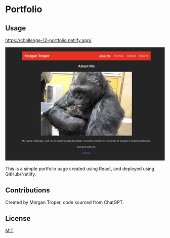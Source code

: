 # Portfolio

## Usage

https://challenge-12-portfolio.netlify.app/

![DeveloperImage](ch12ss.png)

This is a simple portfolio page created using React, and deployed using GitHub/Netlify. 

## Contributions

Created by Morgan Troper, code sourced from ChatGPT.

## License

[MIT](https://choosealicense.com/licenses/mit/)
